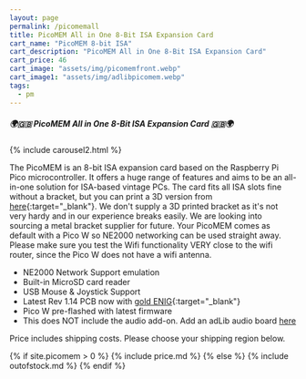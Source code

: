 ```yaml
---
layout: page
permalink: /picomemall
title: PicoMEM All in One 8-Bit ISA Expansion Card
cart_name: "PicoMEM 8-bit ISA"
cart_description: "PicoMEM All in One 8-Bit ISA Expansion Card"
cart_price: 46
cart_image: "assets/img/picomemfront.webp"
cart_image1: "assets/img/adlibpicomem.webp"
tags: 
  - pm
---
```


##### 🌍🇬🇧 PicoMEM All in One 8-Bit ISA Expansion Card 🇬🇧🌍

{% include carousel2.html %}

The PicoMEM is an 8-bit ISA expansion card based on the Raspberry Pi Pico microcontroller.  It offers a huge range of features and aims to be an all-in-one solution for ISA-based vintage PCs. The card fits all ISA slots fine without a bracket, but you can print a 3D version from [here](https://github.com/FreddyVRetro/ISA-PicoMEM/tree/main/stl){:target="_blank"}. We don't supply a 3D printed bracket as it's not very hardy and in our experience breaks easily. We are looking into sourcing a metal bracket supplier for future. Your PicoMEM comes as default with a Pico W so NE2000 networking can be used straight away. Please make sure you test the Wifi functionality VERY close to the wifi router, since the Pico W does not have a wifi antenna.

* NE2000 Network Support emulation
* Built-in MicroSD card reader
* USB Mouse & Joystick Support
* Latest Rev 1.14 PCB now with [gold ENIG](https://en.wikipedia.org/wiki/Electroless_nickel_immersion_gold){:target="_blank"}
* Pico W pre-flashed with latest firmware
* This does NOT include the audio add-on. Add an adLib audio board [here](/adlibpicomem)

Price includes shipping costs. Please choose your shipping region below.

{% if site.picomem > 0 %}
{% include price.md %}
{% else %}
{% include outofstock.md %}
{% endif %}